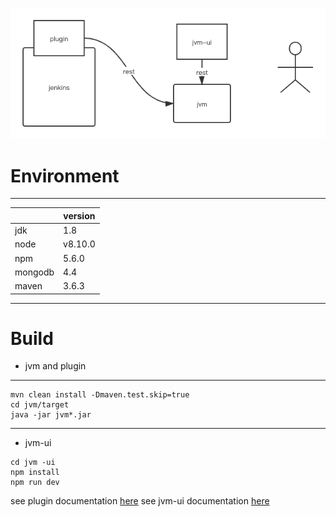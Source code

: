 
![avatar](img/description.png)

# Environment

------

|       | version |
| ----- | ------- |
| jdk   | 1.8     |
| node  | v8.10.0 |
| npm   | 5.6.0   |
| mongodb | 4.4     |
| maven | 3.6.3   |

------

# Build

- jvm and plugin
----------------
```shell script
mvn clean install -Dmaven.test.skip=true
cd jvm/target
java -jar jvm*.jar
```
---------------
- jvm-ui
```shell script
cd jvm -ui
npm install
npm run dev
```

see plugin documentation [here](doc/plugin.md)
see jvm-ui documentation [here](doc/jvm-ui.md)


